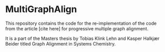 # MultiGraphAlign

This repository contains the code for the re-implementation of the code from the article [cite here] for progressive multiple graph alignment.

It is a part of the Masters thesis by Tobias Klink Lehn and Kasper Halkjær Beider titled Graph Alignment in Systems Chemistry.
